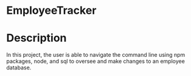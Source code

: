 # EmployeeTracker

# Description
In this project, the user is able to navigate the command line using npm packages, node, and sql to oversee and make changes to an employee database. 